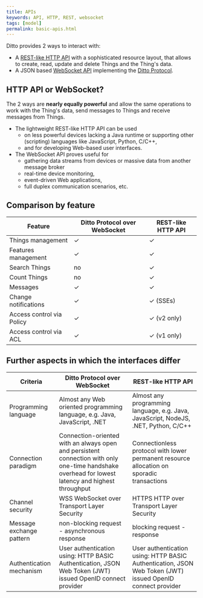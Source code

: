 ```yaml
---
title: APIs
keywords: API, HTTP, REST, websocket
tags: [model]
permalink: basic-apis.html
---
```


Ditto provides 2 ways to interact with:

* A [REST-like HTTP API](httpapi-overview.html) with a sophisticated resource layout, that allows to create, read, update and delete Things and the Thing's data.
* A JSON based [WebSocket API](protocol-bindings-websocket.html) implementing the [Ditto Protocol](protocol-overview.html).


## HTTP API or WebSocket?

The 2 ways are **nearly equally powerful** and allow the same operations to work with the Thing's data, send messages to Things and receive messages from Things.

* The lightweight REST-like HTTP API can be used
    * on less powerful devices lacking a Java runtime or supporting other (scripting) languages like JavaScript, Python, C/C++,
    * and for developing Web-based user interfaces.
* The WebSocket API proves useful for
    * gathering data streams from devices or massive data from another message broker
    * real-time device monitoring,
    * event-driven Web applications,
    * full duplex communication scenarios, etc.
   
    
## Comparison by feature

| Feature | Ditto Protocol over WebSocket | REST-like HTTP API |
|---------|--------------------------------|---------------------------|
| Things management             | ✓     | ✓ |
| Features management           | ✓     | ✓ |
| Search Things                 | no    | ✓ |
| Count Things                  | no    | ✓ |
| Messages                      | ✓     | ✓ |
| Change notifications          | ✓     | ✓ (SSEs) |
| Access control via Policy	    | ✓     | ✓ (v2 only) |
| Access control via ACL        | ✓     | ✓ (v1 only) |


## Further aspects in which the interfaces differ

| Criteria            | Ditto Protocol over WebSocket	| REST-like HTTP API |
|---------------------|---------------------------------|---------------------------|
| Programming language      | Almost any Web oriented programming language, e.g. Java, JavaScript, .NET | Almost any programming language, e.g. Java, JavaScript, NodeJS, .NET, Python, C/C++ |
| Connection paradigm       | Connection-oriented with an always open and persistent connection with only one-time handshake overhead for lowest latency and highest throughput | Connectionless protocol with lower permanent resource allocation on sporadic transactions |
| Channel security          | WSS WebSocket over Transport Layer Security | HTTPS HTTP over Transport Layer Security |
| Message exchange pattern  | non-blocking request - asynchronous response | blocking request - response |
| Authentication mechanism  | User authentication using: HTTP BASIC Authentication, JSON Web Token (JWT) issued OpenID connect provider | User authentication using: HTTP BASIC Authentication, JSON Web Token (JWT) issued OpenID connect provider |
